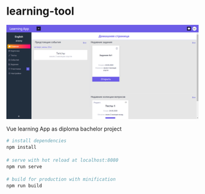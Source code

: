 # learning-tool

![learning tool](learning-app.png)

Vue learning App as diploma bachelor project

```bash
# install dependencies
npm install

# serve with hot reload at localhost:8080
npm run serve

# build for production with minification
npm run build
```

